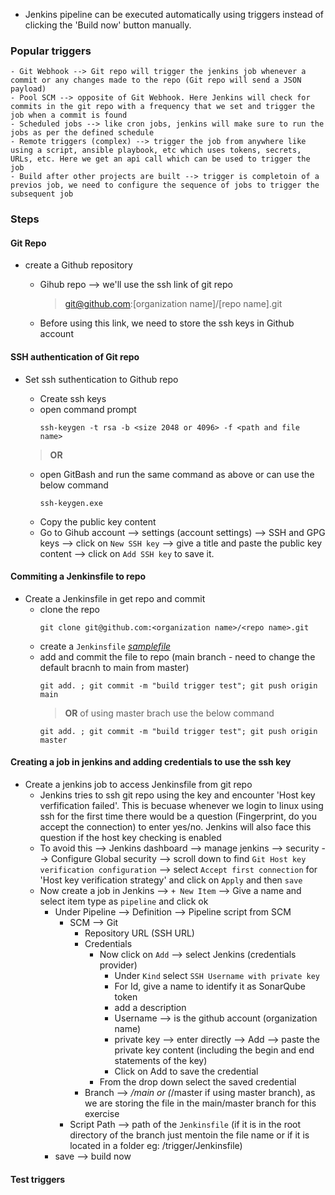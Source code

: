 * Jenkins pipeline can be executed automatically using triggers instead of clicking the 'Build now' button manually.

### Popular triggers
    - Git Webhook --> Git repo will trigger the jenkins job whenever a commit or any changes made to the repo (Git repo will send a JSON payload)
    - Pool SCM --> opposite of Git Webhook. Here Jenkins will check for commits in the git repo with a frequency that we set and trigger the job when a commit is found
    - Scheduled jobs --> like cron jobs, jenkins will make sure to run the jobs as per the defined schedule
    - Remote triggers (complex) --> trigger the job from anywhere like using a script, ansible playbook, etc which uses tokens, secrets, URLs, etc. Here we get an api call which can be used to trigger the job
    - Build after other projects are built --> trigger is completoin of a previos job, we need to configure the sequence of jobs to trigger the subsequent job

### Steps

#### Git Repo
* create a Github repository
    - Gihub repo --> we'll use the ssh link of git repo
        > git@github.com:[organization name]/[repo name].git

    - Before using this link, we need to store the ssh keys in Github account


#### SSH authentication of Git repo
* Set ssh suthentication to Github repo
    - Create ssh keys
    - open command prompt
        ```
        ssh-keygen -t rsa -b <size 2048 or 4096> -f <path and file name>
        ```
    > **OR**

    - open GitBash and run the same command as above or can use the below command
        ```
        ssh-keygen.exe
        ```
    - Copy the public key content
    - Go to Gihub account --> settings (account settings) --> SSH and GPG keys --> click on `New SSH key` --> give a title and paste the public key content --> click on `Add SSH key` to save it.

#### Commiting a Jenkinsfile to repo
* Create a Jenkinsfile in get repo and commit
    - clone the repo
        ```
        git clone git@github.com:<organization name>/<repo name>.git
        ```
    - create a `Jenkinsfile` [_samplefile_](Jenkinsfile)
    - add and commit the file to repo (main branch - need to change the default bracnh to main from master)
        ```
        git add. ; git commit -m "build trigger test"; git push origin main
        ```
        > **OR** of using master brach use the below command
        ```
        git add. ; git commit -m "build trigger test"; git push origin master
        ```

#### Creating a job in jenkins and adding credentials to use the ssh key
* Create a jenkins job to access Jenkinsfile from git repo
    - Jenkins tries to ssh git repo using the key and encounter 'Host key verfification failed'. This is becuase whenever we login to linux using ssh for the first time there would be a question (Fingerprint, do you accept the connection) to enter yes/no. Jenkins will also face this question if the host key checking is enabled
    - To avoid this --> Jenkins dashboard --> manage jenkins --> security --> Configure Global security --> scroll down to find `Git Host key verification configuration` --> select `Accept first connection` for 'Host key verification strategy' and click on `Apply` and then `save`
    - Now create a job in Jenkins --> `+ New Item` --> Give a name and select item type as `pipeline` and click ok
        - Under Pipeline --> Definition --> Pipeline script from SCM
            - SCM --> Git
                - Repository URL (SSH URL)
                - Credentials
                    - Now click on `Add` --> select Jenkins (credentials provider)
                        * Under `Kind` select `SSH Username with private key`
                        * For Id, give a name to identify it as SonarQube token
                        * add a description
                        * Username --> is the github account (organization name)
                        * private key --> enter directly --> Add --> paste the private key content (including the begin and end statements of the key)
                        * Click on Add to save the credential
                    - From the drop down select the saved credential
                - Branch --> */main or (*/master if using master branch), as we are storing the file in the main/master branch for this exercise
            - Script Path --> path of the `Jenkinsfile` (if it is in the root directory of the branch just mentoin the file name or if it is located in a folder eg: /trigger/Jenkinsfile)
        - save --> build now

#### Test triggers




